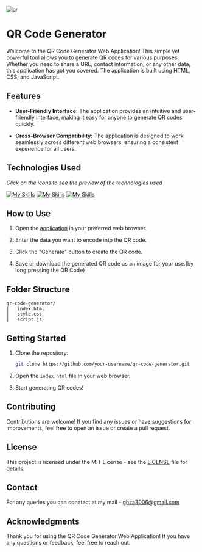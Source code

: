 ![qr](https://github.com/GZ30eee/QR-Code-Generator/assets/130747789/a7c0d8b0-d970-423d-ac3a-ff898563695a)


# QR Code Generator
Welcome to the QR Code Generator Web Application! This simple yet powerful tool allows you to generate QR codes for various purposes. Whether you need to share a URL, contact information, or any other data, this application has got you covered. The application is built using HTML, CSS, and JavaScript.

## Features

- **User-Friendly Interface:** The application provides an intuitive and user-friendly interface, making it easy for anyone to generate QR codes quickly.

- **Cross-Browser Compatibility:** The application is designed to work seamlessly across different web browsers, ensuring a consistent experience for all users.

## Technologies Used
*Click on the icons to see the preview of the technologies used*

[![My Skills](https://skillicons.dev/icons?i=html)](https://github.com/GZ30eee/QR-Code-Generator/blob/master/index.html)
[![My Skills](https://skillicons.dev/icons?i=css)](https://github.com/GZ30eee/QR-Code-Generator/blob/master/style.css)
[![My Skills](https://skillicons.dev/icons?i=js)](https://github.com/GZ30eee/QR-Code-Generator/blob/master/script.js)

## How to Use

1. Open the [application](https://gz30eee.github.io/QR-Code-Generator/) in your preferred web browser.

2. Enter the data you want to encode into the QR code.

3. Click the "Generate" button to create the QR code.

4. Save or download the generated QR code as an image for your use.(by long pressing the QR Code)

## Folder Structure

```plaintext
qr-code-generator/
│   index.html
│   style.css
│   script.js
```

## Getting Started

1. Clone the repository:

   ```bash
   git clone https://github.com/your-username/qr-code-generator.git

2. Open the `index.html` file in your web browser.

3. Start generating QR codes!

## Contributing
Contributions are welcome! If you find any issues or have suggestions for improvements, feel free to open an issue or create a pull request.

## License
This project is licensed under the MIT License - see the [LICENSE](https://www.mit.edu/~amini/LICENSE.md) file for details.

## Contact
For any queries you can conatact at my mail - ghza3006@gmail.com

## Acknowledgments
Thank you for using the QR Code Generator Web Application! If you have any questions or feedback, feel free to reach out.
